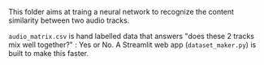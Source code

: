 This folder aims at traing a neural network to recognize the content similarity between two audio tracks.

`audio_matrix.csv` is hand labelled data that answers "does these 2 tracks mix well together?" : Yes or No. A Streamlit web app (`dataset_maker.py`) is built to make this faster.
